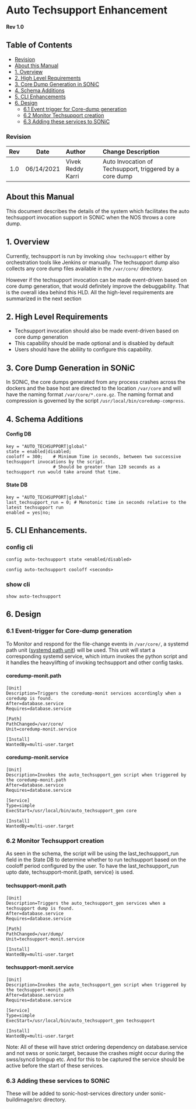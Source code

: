 # Auto Techsupport Enhancement #
#### Rev 1.0

## Table of Contents
  * [Revision](#revision)
  * [About this Manual](#about-this-manual)
  * [1. Overview](#1-overview)
  * [2. High Level Requirements](#2-high-level-requirements)
  * [3. Core Dump Generation in SONiC](#3-core-dump-generation-in-sonic)
  * [4. Schema Additions](#4-schema-additions)
  * [5. CLI Enhancements](#5-cli-enhancements)
  * [6. Design](#6-design)
      * [6.1 Event trigger for Core-dump generation](#61-Event-trigger-for-Core-dump-generation)
      * [6.2 Monitor Techsupport creation](#62-Monitor-Techsupport-Creation)
      * [6.3 Adding these services to SONiC](#63-Adding-these-services-to-sonic)


### Revision  
| Rev |     Date    |       Author       | Change Description          |
|:---:|:-----------:|:-------------------------|:----------------------|
| 1.0 | 06/14/2021  | Vivek Reddy Karri        | Auto Invocation of Techsupport, triggered by a core dump       |


## About this Manual
This document describes the details of the system which facilitates the auto techsupport invocation support in SONiC when the NOS throws a core dump.

## 1. Overview
Currently, techsupport is run by invoking `show techsupport` either by orchestration tools like Jenkins or manually. The techsupport dump also collects any core dump files available in the `/var/core/` directory.

However if the techsupport invocation can be made event-driven based on core dump generation, that would definitely improve the debuggability. That is the overall idea behind this HLD. All the high-level requirements are summarized in the next section

## 2. High Level Requirements
* Techsupport invocation should also be made event-driven based on core dump generation
* This capability should be made optional and is disabled by default
* Users should have the abiliity to configure this capability.

## 3. Core Dump Generation in SONiC
In SONiC, the core dumps generated from any process crashes across the dockers and the base host are directed to the location `/var/core` and will have the naming format `/var/core/*.core.gz`. 
The naming format and compression is governed by the script `/usr/local/bin/coredump-compress`.

## 4. Schema Additions

#### Config DB
```
key = "AUTO_TECHSUPPORT|global"
state = enabled|disabled; 
cooloff = 300;    # Minimum Time in seconds, between two successive techsupport invocations by the script.
                  # Should be greater than 120 seconds as a techsupport run would take around that time.
```

#### State DB
```
key = "AUTO_TECHSUPPORT|global"
last_techsupport_run = 0; # Monotonic time in seconds relative to the latest techsupport run   
enabled = yes|no;
```

## 5. CLI Enhancements.

### config cli

`config auto-techsupport state <enabled/disabled>`

`config auto-techsupport cooloff <seconds>`

### show cli

`show auto-techsupport` 

## 6. Design

### 6.1 Event-trigger for Core-dump generation
To Monitor and respond for the file-change events in `/var/core/`, a systemd path unit ([systemd path unit](https://www.freedesktop.org/software/systemd/man/systemd.path.html)) will be used. This unit will start a corresponding systemd service, which inturn invokes the python script and it handles the heavylifting of invoking techsupport and other config tasks. 

#### coredump-monit.path
```
[Unit]
Description=Triggers the coredump-monit services accordingly when a coredump is found.
After=database.service
Requires=database.service

[Path]
PathChanged=/var/core/
Unit=coredump-monit.service

[Install]
WantedBy=multi-user.target
```

#### coredump-monit.service
```
[Unit]
Description=Invokes the auto_techsupport_gen script when triggered by the coredump-monit.path
After=database.service
Requires=database.service

[Service]
Type=simple
ExecStart=/usr/local/bin/auto_techsupport_gen core

[Install]
WantedBy=multi-user.target
```

### 6.2 Monitor Techsupport creation
As seen in the schema, the script will be using the last_techsupport_run field in the State DB to determine whether to run techsupport based on the cooloff period configured by the user. To have the last_techsupport_run upto date, techsupport-monit.{path, service} is used.


#### techsupport-monit.path
```
[Unit]
Description=Triggers the auto_techsupport_gen services when a techsupport dump is found.
After=database.service
Requires=database.service

[Path]
PathChanged=/var/dump/
Unit=techsupport-monit.service

[Install]
WantedBy=multi-user.target
```

#### techsupport-monit.service
```
[Unit]
Description=Invokes the auto_techsupport_gen script when triggered by the techsupport-monit.path
After=database.service
Requires=database.service

[Service]
Type=simple
ExecStart=/usr/local/bin/auto_techsupport_gen techsupport

[Install]
WantedBy=multi-user.target
```

Note: All of these will have strict ordering dependency on database.service and not swss or sonic.target, because the crashes might occur during the swss/syncd bringup etc. And for this to be captured the service should be active before the start of these services. 

### 6.3 Adding these services to SONiC

These will be added to sonic-host-services directory under sonic-buildimage/src directory.





